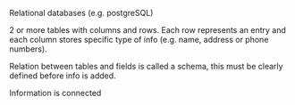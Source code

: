 
Relational databases (e.g. postgreSQL)

2 or more tables with columns and rows. Each row represents an entry and each column stores specific type of info (e.g. name, address or phone numbers).

Relation between tables and fields is called a schema, this must be clearly defined before info is added. 

Information is connected 

